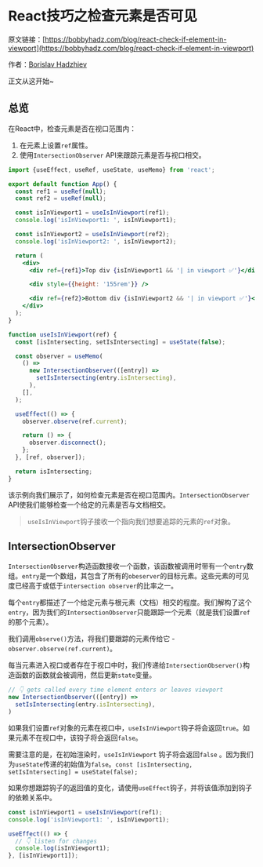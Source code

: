 # React技巧之检查元素是否可见

原文链接：[https://bobbyhadz.com/blog/react-check-if-element-in-viewport](https://bobbyhadz.com/blog/react-check-if-element-in-viewport)

作者：[Borislav Hadzhiev](https://bobbyhadz.com/about)

正文从这开始~

## 总览

在React中，检查元素是否在视口范围内：

1. 在元素上设置`ref`属性。
2. 使用`IntersectionObserver` API来跟踪元素是否与视口相交。

```jsx
import {useEffect, useRef, useState, useMemo} from 'react';

export default function App() {
  const ref1 = useRef(null);
  const ref2 = useRef(null);

  const isInViewport1 = useIsInViewport(ref1);
  console.log('isInViewport1: ', isInViewport1);

  const isInViewport2 = useIsInViewport(ref2);
  console.log('isInViewport2: ', isInViewport2);

  return (
    <div>
      <div ref={ref1}>Top div {isInViewport1 && '| in viewport ✅'}</div>

      <div style={{height: '155rem'}} />

      <div ref={ref2}>Bottom div {isInViewport2 && '| in viewport ✅'}</div>
    </div>
  );
}

function useIsInViewport(ref) {
  const [isIntersecting, setIsIntersecting] = useState(false);

  const observer = useMemo(
    () =>
      new IntersectionObserver(([entry]) =>
        setIsIntersecting(entry.isIntersecting),
      ),
    [],
  );

  useEffect(() => {
    observer.observe(ref.current);

    return () => {
      observer.disconnect();
    };
  }, [ref, observer]);

  return isIntersecting;
}
```

该示例向我们展示了，如何检查元素是否在视口范围内。`IntersectionObserver` API使我们能够检查一个给定的元素是否与文档相交。

> `useIsInViewport`钩子接收一个指向我们想要追踪的元素的`ref`对象。
> 

## IntersectionObserver

`IntersectionObserver`构造函数接收一个函数，该函数被调用时带有一个`entry`数组。`entry`是一个数组，其包含了所有的`obeserver`的目标元素。这些元素的可见度已经高于或低于`intersection observer`的比率之一。

每个`entry`都描述了一个给定元素与根元素（文档）相交的程度。我们解构了这个`entry`，因为我们的`IntersectionObserver`只能跟踪一个元素（就是我们设置`ref`的那个元素）。

我们调用`observe()`方法，将我们要跟踪的元素传给它 - `observer.observe(ref.current)`。

每当元素进入视口或者存在于视口中时，我们传递给`IntersectionObserver()`构造函数的函数就会被调用，然后更新`state`变量。

```jsx
// 👇️ gets called every time element enters or leaves viewport
new IntersectionObserver(([entry]) =>
  setIsIntersecting(entry.isIntersecting),
)
```

如果我们设置`ref`对象的元素在视口中，`useIsInViewport`钩子将会返回`true`。如果元素不在视口中，该钩子将会返回`false`。

需要注意的是，在初始渲染时，`useIsInViewport` 钩子将会返回`false` 。因为我们为`useState`传递的初始值为`false`。`const [isIntersecting, setIsIntersecting] = useState(false);` 

如果你想跟踪钩子的返回值的变化，请使用`useEffect`钩子，并将该值添加到钩子的依赖关系中。

```jsx
const isInViewport1 = useIsInViewport(ref1);
console.log('isInViewport1: ', isInViewport1);

useEffect(() => {
  // 👇️ listen for changes
  console.log(isInViewport1);
}, [isInViewport1]);
```